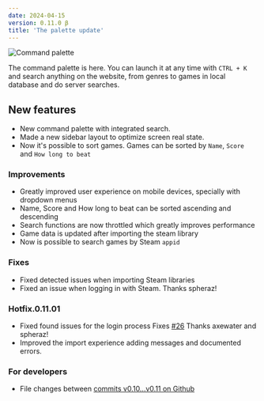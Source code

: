 ```yaml
---
date: 2024-04-15
version: 0.11.0 β
title: 'The palette update'
---
```



![Command palette](/img/changelog/2024-03.png)

The command palette is here. You can launch it at any time with `CTRL + K` and search anything on the website, from genres to games in local database and do server searches.

## New features
- New command palette with integrated search.
- Made a new sidebar layout to optimize screen real state.
- Now it's possible to sort games. Games can be sorted by `Name`, `Score` and `How long to beat`

### Improvements
- Greatly improved user experience on mobile devices, specially with dropdown menus
- Name, Score and How long to beat can be sorted ascending and descending
- Search functions are now throttled which greatly improves performance
- Game data is updated after importing the steam library
- Now is possible to search games by Steam `appid`

### Fixes
- Fixed detected issues when importing Steam libraries
- Fixed an issue when logging in with Steam. Thanks spheraz!

### Hotfix.0.11.01
- Fixed found issues for the login process Fixes [#26](https://github.com/gsabater/backlog.rip/issues/26) Thanks axewater and spheraz!
- Improved the import experience adding messages and documented errors.

### For developers
- File changes between [commits v0.10...v0.11 on Github](https://github.com/gsabater/backlog.rip/compare/v0.10.0...v0.11.0)
